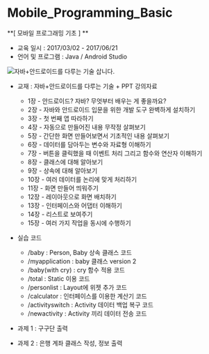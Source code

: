 # Mobile_Programming_Basic
**[ 모바일 프로그래밍 기초 ] **

- 교육 일시 : 2017/03/02 - 2017/06/21
- 언어 및 프로그램 : Java / Android Studio



![자바+안드로이드를 다루는 기술 삽니다.](http://cafefiles.naver.net/MjAxNzAyMTZfNTMg/MDAxNDg3MjMxNTU3MjQw.FI9NZVvrSLsKQheMEmHnC1IpjVbUU6hvKMfe0WB4zBMg.dsqmTUtz1hDtda9DCwBe34AI69XpwxbfhWwaNBSkbJUg.JPEG.tuk101/%C0%DA%B9%D9%2B%BE%C8%B5%E5.jpg)

- 교재 : 자바+안드로이드를 다루는 기술 + PPT 강의자료
  - 1장 - 안드로이드? 자바? 무엇부터 배우는 게 좋을까요?
  - 2장 - 자바와 안드로이드 입문을 위한 개발 도구 완벽하게 설치하기
  - 3장 - 첫 번째 앱 따라하기
  - 4장 - 자동으로 만들어진 내용 무작정 살펴보기
  - 5장 - 간단한 화면 만들어보면서 기초적인 내용 살펴보기
  - 6장 - 데이터를 담아두는 변수와 자료형 이해하기
  - 7장 - 버튼을 클릭했을 때 이벤트 처리 그리고 함수와 연산자 이해하기
  - 8장 - 클래스에 대해 알아보기
  - 9장 - 상속에 대해 알아보기
  - 10장 - 여러 데이터를 논리에 맞게 처리하기
  - 11장 - 화면 만들어 띄워주기
  - 12장 - 레이아웃으로 화면 배치하기
  - 13장 - 인터페이스와 어댑터 이해하기
  - 14장 - 리스트로 보여주기
  - 15장 - 여러 가지 작업을 동시에 수행하기



- 실습 코드

  - /baby : Person, Baby 상속 클래스 코드
  - /myapplication : baby 클래스 version 2
  - /baby(with cry) : cry 함수 적용 코드
  - /total : Static 이용 코드
  - /personlist : Layout에 위젯 추가 코드
  - /calculator : 인터페이스를 이용한 계산기 코드
  - /activityswitch : Activity 데이터 백업 복구 코드
  - /newactivity : Activity 끼리 데이터 전송 코드

  

- 과제 1 : 구구단 출력
- 과제 2 : 은행 계좌 클래스 작성, 정보 출력